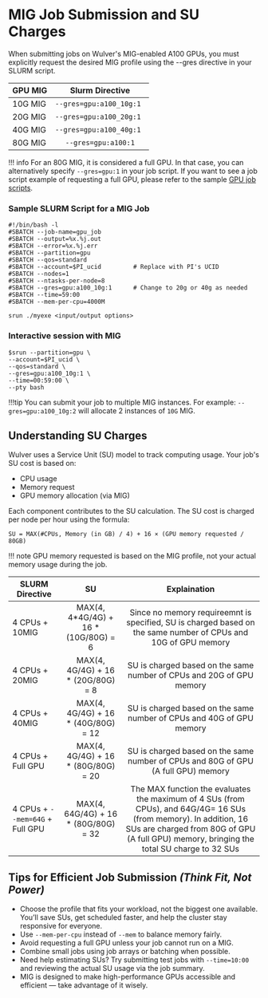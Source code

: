 # MIG Job Submission and SU Charges

When submitting jobs on Wulver's MIG-enabled A100 GPUs, you must explicitly request the desired MIG profile using the --gres directive in your SLURM script.

| GPU MIG |          Slurm Directive           | 
|---------|:----------------------------------:|
| 10G MIG |      `--gres=gpu:a100_10g:1 `      |
| 20G MIG |      `--gres=gpu:a100_20g:1 `      |
| 40G MIG |      `--gres=gpu:a100_40g:1 `      |
| 80G MIG |        `--gres=gpu:a100:1`         |


!!! info
    For an 80G MIG, it is considered a full GPU. In that case, you can alternatively specify `--gres=gpu:1` in your job script. If you want to see a job script example of requesting a full GPU, please refer to the sample [GPU job scripts](../Running_jobs/batch-jobs.md/#submitting-jobs-on-gpu-nodes).

### Sample SLURM Script for a MIG Job

```shell
#!/bin/bash -l
#SBATCH --job-name=gpu_job
#SBATCH --output=%x.%j.out
#SBATCH --error=%x.%j.err
#SBATCH --partition=gpu
#SBATCH --qos=standard
#SBATCH --account=$PI_ucid         # Replace with PI's UCID
#SBATCH --nodes=1
#SBATCH --ntasks-per-node=8
#SBATCH --gres=gpu:a100_10g:1      # Change to 20g or 40g as needed
#SBATCH --time=59:00
#SBATCH --mem-per-cpu=4000M

srun ./myexe <input/output options>
```

### Interactive session with MIG

```shell
$srun --partition=gpu \
--account=$PI_ucid \
--qos=standard \
--gres=gpu:a100_10g:1 \
--time=00:59:00 \
--pty bash
```

!!!tip
    You can submit your job to multiple MIG instances. For example: `--gres=gpu:a100_10g:2` will allocate 2 instances of `10G` MIG.

## Understanding SU Charges

Wulver uses a Service Unit (SU) model to track computing usage. Your job's SU cost is based on:

- CPU usage
- Memory request
- GPU memory allocation (via MIG)

Each component contributes to the SU calculation. The SU cost is charged per node per hour using the formula:

```
SU = MAX(#CPUs, Memory (in GB) / 4) + 16 × (GPU memory requested / 80GB)
```

!!! note
    GPU memory requested is based on the MIG profile, not your actual memory usage during the job.


| SLURM Directive            |    SU     |      Explaination |
|---------------------|:---------:|:---------:|
| 4 CPUs + 10MIG     |  MAX(4, 4*4G/4G) + 16 * (10G/80G) = 6  |     Since no memory requireemnt is specified, SU is charged based on the same number of CPUs and 10G of GPU memory      |
| 4 CPUs + 20MIG      |  MAX(4, 4G/4G) + 16 * (20G/80G) = 8 |    SU is charged based on the same number of CPUs and 20G of GPU memory         |
| 4 CPUs + 40MIG     |  MAX(4, 4G/4G) + 16 * (40G/80G) = 12 |   SU is charged based on the same number of CPUs and 40G of GPU memory          |
| 4 CPUs + Full GPU      |  MAX(4, 4G/4G) + 16 * (80G/80G) = 20 |  SU is charged based on the same number of CPUs and 80G of GPU (A full GPU) memory            |
| 4 CPUs + `--mem=64G` + Full GPU      |  MAX(4, 64G/4G) + 16 * (80G/80G) = 32 |  The MAX function the evaluates the maximum of 4 SUs (from CPUs), and 64G/4G= 16 SUs (from memory). In addition, 16 SUs are charged from 80G of GPU (A full GPU) memory, bringing the total SU charge to 32 SUs  |


## Tips for Efficient Job Submission ***(Think Fit, Not Power)***

- Choose the profile that fits your workload, not the biggest one available. You’ll save SUs, get scheduled faster, and help the cluster stay responsive for everyone.
- Use `--mem-per-cpu` instead of `--mem` to balance memory fairly.
- Avoid requesting a full GPU unless your job cannot run on a MIG.
- Combine small jobs using job arrays or batching when possible.
- Need help estimating SUs? Try submitting test jobs with `--time=10:00` and reviewing the actual SU usage via the job summary.
- MIG is designed to make high-performance GPUs accessible and efficient — take advantage of it wisely.
